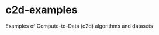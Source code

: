 <!--
Copyright 2022 Ocean Protocol Foundation
SPDX-License-Identifier: Apache-2.0
-->
# c2d-examples
Examples of Compute-to-Data (c2d) algorithms and datasets
